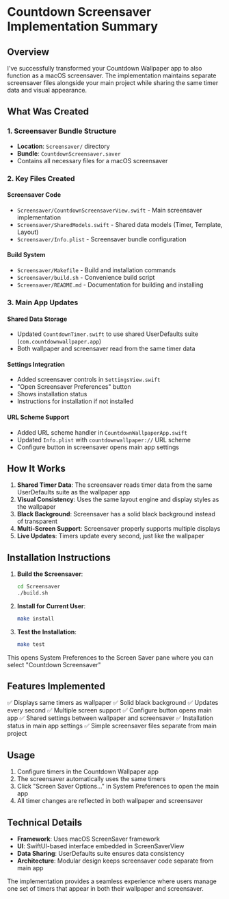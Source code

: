 # Countdown Screensaver Implementation Summary

## Overview

I've successfully transformed your Countdown Wallpaper app to also function as a macOS screensaver. The implementation maintains separate screensaver files alongside your main project while sharing the same timer data and visual appearance.

## What Was Created

### 1. Screensaver Bundle Structure
- **Location**: `Screensaver/` directory
- **Bundle**: `CountdownScreensaver.saver`
- Contains all necessary files for a macOS screensaver

### 2. Key Files Created

#### Screensaver Code
- `Screensaver/CountdownScreensaverView.swift` - Main screensaver implementation
- `Screensaver/SharedModels.swift` - Shared data models (Timer, Template, Layout)
- `Screensaver/Info.plist` - Screensaver bundle configuration

#### Build System
- `Screensaver/Makefile` - Build and installation commands
- `Screensaver/build.sh` - Convenience build script
- `Screensaver/README.md` - Documentation for building and installing

### 3. Main App Updates

#### Shared Data Storage
- Updated `CountdownTimer.swift` to use shared UserDefaults suite (`com.countdownwallpaper.app`)
- Both wallpaper and screensaver read from the same timer data

#### Settings Integration
- Added screensaver controls in `SettingsView.swift`
- "Open Screensaver Preferences" button
- Shows installation status
- Instructions for installation if not installed

#### URL Scheme Support
- Added URL scheme handler in `CountdownWallpaperApp.swift`
- Updated `Info.plist` with `countdownwallpaper://` URL scheme
- Configure button in screensaver opens main app settings

## How It Works

1. **Shared Timer Data**: The screensaver reads timer data from the same UserDefaults suite as the wallpaper app
2. **Visual Consistency**: Uses the same layout engine and display styles as the wallpaper
3. **Black Background**: Screensaver has a solid black background instead of transparent
4. **Multi-Screen Support**: Screensaver properly supports multiple displays
5. **Live Updates**: Timers update every second, just like the wallpaper

## Installation Instructions

1. **Build the Screensaver**:
   ```bash
   cd Screensaver
   ./build.sh
   ```

2. **Install for Current User**:
   ```bash
   make install
   ```

3. **Test the Installation**:
   ```bash
   make test
   ```

This opens System Preferences to the Screen Saver pane where you can select "Countdown Screensaver"

## Features Implemented

✅ Displays same timers as wallpaper
✅ Solid black background
✅ Updates every second
✅ Multiple screen support
✅ Configure button opens main app
✅ Shared settings between wallpaper and screensaver
✅ Installation status in main app settings
✅ Simple screensaver files separate from main project

## Usage

1. Configure timers in the Countdown Wallpaper app
2. The screensaver automatically uses the same timers
3. Click "Screen Saver Options..." in System Preferences to open the main app
4. All timer changes are reflected in both wallpaper and screensaver

## Technical Details

- **Framework**: Uses macOS ScreenSaver framework
- **UI**: SwiftUI-based interface embedded in ScreenSaverView
- **Data Sharing**: UserDefaults suite ensures data consistency
- **Architecture**: Modular design keeps screensaver code separate from main app

The implementation provides a seamless experience where users manage one set of timers that appear in both their wallpaper and screensaver.
